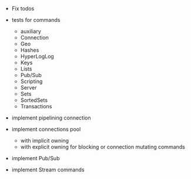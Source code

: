 - Fix todos
- tests for commands
  - auxiliary
  - Connection
  - Geo
  - Hashes
  - HyperLogLog
  - Keys
  - Lists
  - Pub/Sub
  - Scripting
  - Server
  - Sets
  - SortedSets
  - Transactions

- implement pipelining connection
- implement connections pool
  - with implicit owning
  - with explicit owning for blocking or connection mutating commands
- implement Pub/Sub
- implement Stream commands